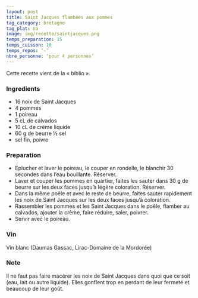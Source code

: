 ```yaml
---
layout: post
title: Saint Jacques flambées aux pommes
tag_category: bretagne
tag_plat: na
image: img/recette/saintjacques.png
temps_preparation: 15
temps_cuisson: 10
temps_repos: ‘-‘
nbre_personne: ‘pour 4 personnes’
---
```

Cette recette vient de la « biblio ».

### Ingredients
* 16 noix de Saint Jacques
* 4 pommes
* 1 poireau
* 5 cL de calvados
* 10 cL de crème liquide
* 60 g de beurre ½ sel 
* sel fin, poivre

### Preparation
* Eplucher et laver le poireau, le couper en rondelle, le blanchir 30 secondes dans l’eau bouillante. Réserver.
* Laver et couper les pommes en quartier, faites les sauter dans 30 g de beurre sur les deux faces jusqu’à légère coloration. Réserver.
* Dans la même poêle et avec le reste de beurre, faites sauter rapidement les noix de Saint Jacques sur les deux faces jusqu’à coloration.
* Rassembler les pommes et les Saint Jacques dans le poêle, flamber au calvados, ajouter la crème, faire réduire, saler, poivrer.
* Servir avec le poireau.
  
### Vin
Vin blanc (Daumas Gassac, Lirac-Domaine de la Mordorée)

### Note
Il ne faut pas faire macérer les noix de Saint Jacques dans quoi que ce soit (eau, lait ou autre liquide). Elles gonflent trop en perdant de leur fermeté et beaucoup de leur goût.


